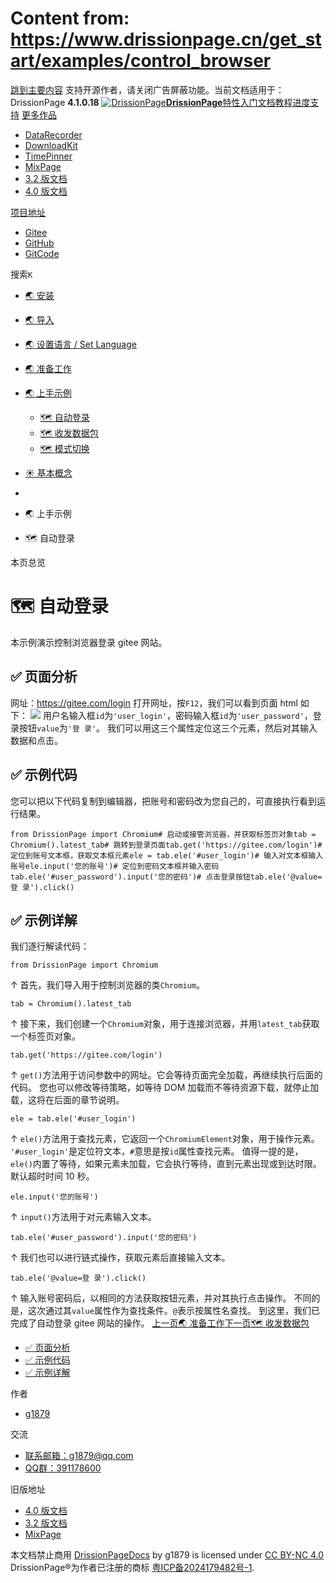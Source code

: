 # Content from: https://www.drissionpage.cn/get_start/examples/control_browser

[跳到主要内容](https://www.drissionpage.cn/get_start/examples/control_browser#__docusaurus_skipToContent_fallback)
支持开源作者，请关闭广告屏蔽功能。当前文档适用于：DrissionPage **4.1.0.18**
[![DrissionPage](https://www.drissionpage.cn/img/color_logo.png)**DrissionPage**](https://www.drissionpage.cn/)[特性](https://www.drissionpage.cn/features/4.1)[入门](https://www.drissionpage.cn/get_start/installation)[文档](https://www.drissionpage.cn/browser_control/intro)[教程](https://www.drissionpage.cn/tutorials/xingqiu)[进度](https://www.drissionpage.cn/versions/4.1.x)[支持](https://www.drissionpage.cn/support)
[更多作品](https://www.drissionpage.cn/get_start/examples/control_browser)
  * [DataRecorder](https://drissionpage.cn/DataRecorderDocs)
  * [DownloadKit](https://drissionpage.cn/DownloadKitDocs)
  * [TimePinner](https://drissionpage.cn/TimePinnerDocs)
  * [MixPage](https://drissionpage.cn/MixPageDocs)
  * [3.2 版文档](https://mall.bilibili.com/neul-next/detailuniversal/detail.html?isMerchant=1&page=detailuniversal_detail&saleType=10&itemsId=12019346&loadingShow=1&noTitleBar=1&msource=merchant_share)
  * [4.0 版文档](https://mall.bilibili.com/neul-next/detailuniversal/detail.html?isMerchant=1&page=detailuniversal_detail&saleType=10&itemsId=12020073&loadingShow=1&noTitleBar=1&msource=merchant_share)


[项目地址](https://www.drissionpage.cn/get_start/examples/control_browser)
  * [Gitee](https://gitee.com/g1879/DrissionPage)
  * [GitHub](https://github.com/g1879/DrissionPage)
  * [GitCode](https://gitcode.com/g1879/DrissionPage)


搜索`K`
  * [🌏 安装](https://www.drissionpage.cn/get_start/installation)
  * [🌏 导入](https://www.drissionpage.cn/get_start/import)
  * [🌏 设置语言 / Set Language](https://www.drissionpage.cn/get_start/set_lang)
  * [🌏 准备工作](https://www.drissionpage.cn/get_start/before_start)
  * [🌏 上手示例](https://www.drissionpage.cn/get_start/examples/control_browser)
    * [🗺️ 自动登录](https://www.drissionpage.cn/get_start/examples/control_browser)
    * [🗺️ 收发数据包](https://www.drissionpage.cn/get_start/examples/data_packets)
    * [🗺️ 模式切换](https://www.drissionpage.cn/get_start/examples/switch_mode)
  * [☀️ 基本概念](https://www.drissionpage.cn/get_start/concept)


  * [](https://www.drissionpage.cn/)
  * 🌏 上手示例
  * 🗺️ 自动登录


本页总览
# 🗺️ 自动登录
本示例演示控制浏览器登录 gitee 网站。
## ✅️️ 页面分析[​](https://www.drissionpage.cn/get_start/examples/control_browser#️️-页面分析 "✅️️ 页面分析的直接链接")
网址：<https://gitee.com/login>
打开网址，按`F12`，我们可以看到页面 html 如下：
![](https://www.drissionpage.cn/assets/images/gitee_1-a0c506a07b80ba8c2713bf306a475c2e.jpg)
用户名输入框`id`为`'user_login'`，密码输入框`id`为`'user_password'`，登录按钮`value`为`'登 录'`。
我们可以用这三个属性定位这三个元素，然后对其输入数据和点击。
## ✅️️ 示例代码[​](https://www.drissionpage.cn/get_start/examples/control_browser#️️-示例代码 "✅️️ 示例代码的直接链接")
您可以把以下代码复制到编辑器，把账号和密码改为您自己的，可直接执行看到运行结果。
```
from DrissionPage import Chromium# 启动或接管浏览器，并获取标签页对象tab = Chromium().latest_tab# 跳转到登录页面tab.get('https://gitee.com/login')# 定位到账号文本框，获取文本框元素ele = tab.ele('#user_login')# 输入对文本框输入账号ele.input('您的账号')# 定位到密码文本框并输入密码tab.ele('#user_password').input('您的密码')# 点击登录按钮tab.ele('@value=登 录').click()
```

## ✅️️ 示例详解[​](https://www.drissionpage.cn/get_start/examples/control_browser#️️-示例详解 "✅️️ 示例详解的直接链接")
我们逐行解读代码：
```
from DrissionPage import Chromium
```

↑ 首先，我们导入用于控制浏览器的类`Chromium`。
```
tab = Chromium().latest_tab
```

↑ 接下来，我们创建一个`Chromium`对象，用于连接浏览器，并用`latest_tab`获取一个标签页对象。
```
tab.get('https://gitee.com/login')
```

↑ `get()`方法用于访问参数中的网址。它会等待页面完全加载，再继续执行后面的代码。 您也可以修改等待策略，如等待 DOM 加载而不等待资源下载，就停止加载，这将在后面的章节说明。
```
ele = tab.ele('#user_login')
```

↑ `ele()`方法用于查找元素，它返回一个`ChromiumElement`对象，用于操作元素。
`'#user_login'`是定位符文本，`#`意思是按`id`属性查找元素。
值得一提的是，`ele()`内置了等待，如果元素未加载，它会执行等待，直到元素出现或到达时限。默认超时时间 10 秒。
```
ele.input('您的账号')
```

↑ `input()`方法用于对元素输入文本。
```
tab.ele('#user_password').input('您的密码')
```

↑ 我们也可以进行链式操作，获取元素后直接输入文本。
```
tab.ele('@value=登 录').click()
```

↑ 输入账号密码后，以相同的方法获取按钮元素，并对其执行点击操作。
不同的是，这次通过其`value`属性作为查找条件。`@`表示按属性名查找。
到这里，我们已完成了自动登录 gitee 网站的操作。
[上一页🌏 准备工作](https://www.drissionpage.cn/get_start/before_start)[下一页🗺️ 收发数据包](https://www.drissionpage.cn/get_start/examples/data_packets)
  * [✅️️ 页面分析](https://www.drissionpage.cn/get_start/examples/control_browser#️️-页面分析)
  * [✅️️ 示例代码](https://www.drissionpage.cn/get_start/examples/control_browser#️️-示例代码)
  * [✅️️ 示例详解](https://www.drissionpage.cn/get_start/examples/control_browser#️️-示例详解)


作者
  * [g1879](https://gitee.com/g1879)


交流
  * [联系邮箱：g1879@qq.com](https://www.drissionpage.cn/get_start/examples/control_browser)
  * [QQ群：391178600](https://www.drissionpage.cn/get_start/examples/control_browser)


旧版地址
  * [4.0 版文档](https://mall.bilibili.com/neul-next/detailuniversal/detail.html?isMerchant=1&page=detailuniversal_detail&saleType=10&itemsId=12020073&loadingShow=1&noTitleBar=1&msource=merchant_share)
  * [3.2 版文档](https://mall.bilibili.com/neul-next/detailuniversal/detail.html?isMerchant=1&page=detailuniversal_detail&saleType=10&itemsId=12019346&loadingShow=1&noTitleBar=1&msource=merchant_share)
  * [MixPage](https://DrissionPage.cn/mixpagedocs)


本文档禁止商用 [DrissionPageDocs](https://drissionpage.cn) by g1879 is licensed under [CC BY-NC 4.0](http://creativecommons.org/licenses/by-nc/4.0/?ref=chooser-v1)
DrissionPage®为作者已注册的商标 [粤ICP备2024179482号-1](https://beian.miit.gov.cn/).
